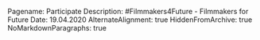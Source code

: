 Pagename: Participate
Description: #Filmmakers4Future - Filmmakers for Future
Date: 19.04.2020
AlternateAlignment: true
HiddenFromArchive: true
NoMarkdownParagraphs: true
